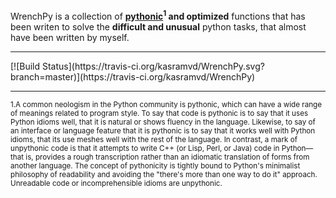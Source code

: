 WrenchPy is a collection of <b>[pythonic](https://www.python.org/dev/peps/pep-0008/)<sup>1</sup> and optimized</b> functions that has been writen to solve the <b>difficult and unusual</b> python tasks, that almost have been written by myself.

<hr>
[![Build Status](https://travis-ci.org/kasramvd/WrenchPy.svg?branch=master)](https://travis-ci.org/kasramvd/WrenchPy)
<hr>
<sub>
1.A common neologism in the Python community is pythonic, which can have a wide range of meanings related to program style. To say that code is pythonic is to say that it uses Python idioms well, that it is natural or shows fluency in the language. Likewise, to say of an interface or language feature that it is pythonic is to say that it works well with Python idioms, that its use meshes well with the rest of the language.
In contrast, a mark of unpythonic code is that it attempts to write C++ (or Lisp, Perl, or Java) code in Python—that is, provides a rough transcription rather than an idiomatic translation of forms from another language. The concept of pythonicity is tightly bound to Python's minimalist philosophy of readability and avoiding the "there's more than one way to do it" approach. Unreadable code or incomprehensible idioms are unpythonic.
</sub>
